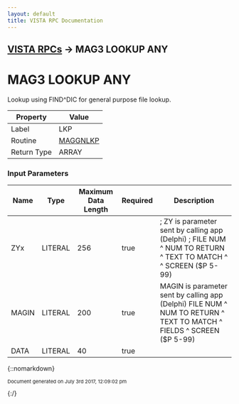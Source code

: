 ```yaml
---
layout: default
title: VISTA RPC Documentation
---
```


## [VISTA RPCs](TableOfContents) &#8594; MAG3 LOOKUP ANY
# MAG3 LOOKUP ANY

Lookup using FIND^DIC for general purpose file lookup.

Property | Value
--- | ---
Label | LKP
Routine | [MAGGNLKP](http://code.osehra.org/dox/Routine_MAGGNLKP_source.html)
Return Type | ARRAY


### Input Parameters

Name | Type | Maximum Data Length | Required | Description
--- | --- | --- | --- | ---
ZYx | LITERAL | 256 | true |         ; ZY is parameter sent by calling app (Delphi)        ;    FILE NUM ^ NUM TO RETURN ^ TEXT TO MATCH ^  ^ SCREEN ($P 5-99)
MAGIN | LITERAL | 200 | true | MAGIN is parameter sent by calling app (Delphi) FILE NUM ^ NUM TO RETURN ^ TEXT TO MATCH ^ FIELDS ^ SCREEN ($P 5-99)
DATA | LITERAL | 40 | true | |TAB|; DATA : |TAB|;  LVIEW &#x3D;Piece 1 |TAB|;     +LVIEW &#x3D; 1  :  |TAB|;          result array is formatted for a magListView control|TAB|;              i.e.  ^ delimiter for data and &quot;|&quot; delimiter for IEN|TAB|;     +LVIEW &#x3D; 0  : |TAB|;         old way,  &quot;  &quot; delim for data and &#x27;^&#x27; delim for IEN|TAB|;  INDX &#x3D; Piece 2|TAB|;                       This is the index to search |TAB|;                       Defaults to &quot;B&quot;



{::nomarkdown} <br/><p style="font-size: 11px">Document generated on July 3rd 2017, 12:09:02 pm</p>{:/}